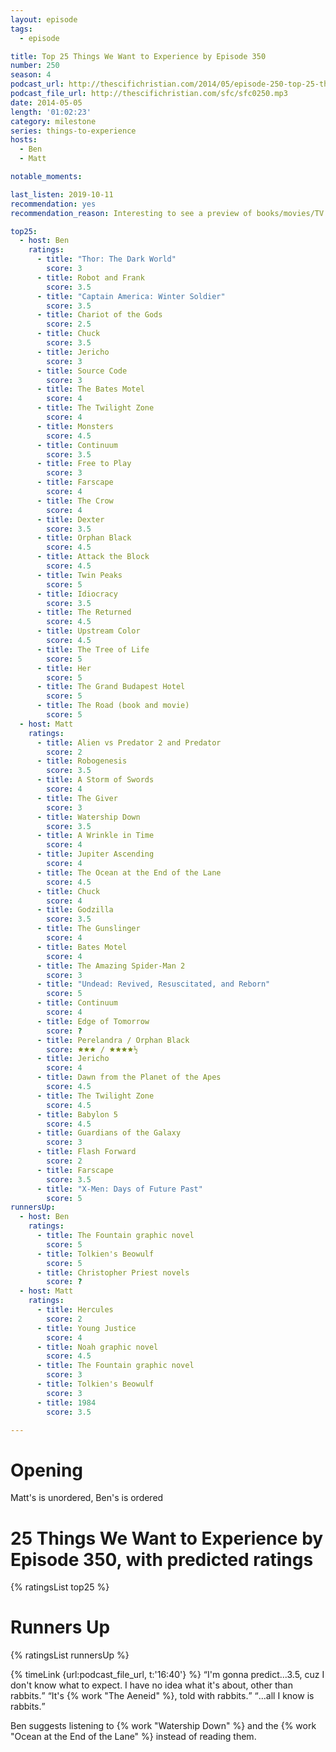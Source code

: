 ```yaml
---
layout: episode
tags:
  - episode

title: Top 25 Things We Want to Experience by Episode 350
number: 250
season: 4
podcast_url: http://thescifichristian.com/2014/05/episode-250-top-25-things-we-want-to-experience-by-episode-350/
podcast_file_url: http://thescifichristian.com/sfc/sfc0250.mp3
date: 2014-05-05
length: '01:02:23'
category: milestone
series: things-to-experience
hosts:
  - Ben
  - Matt

notable_moments: 

last_listen: 2019-10-11
recommendation: yes
recommendation_reason: Interesting to see a preview of books/movies/TV shows that were coming up.

top25:
  - host: Ben
    ratings: 
      - title: "Thor: The Dark World"
        score: 3
      - title: Robot and Frank
        score: 3.5
      - title: "Captain America: Winter Soldier"
        score: 3.5
      - title: Chariot of the Gods
        score: 2.5
      - title: Chuck
        score: 3.5
      - title: Jericho
        score: 3
      - title: Source Code
        score: 3
      - title: The Bates Motel
        score: 4
      - title: The Twilight Zone
        score: 4
      - title: Monsters
        score: 4.5
      - title: Continuum
        score: 3.5
      - title: Free to Play
        score: 3
      - title: Farscape
        score: 4
      - title: The Crow
        score: 4
      - title: Dexter
        score: 3.5
      - title: Orphan Black
        score: 4.5
      - title: Attack the Block
        score: 4.5
      - title: Twin Peaks
        score: 5
      - title: Idiocracy
        score: 3.5
      - title: The Returned
        score: 4.5
      - title: Upstream Color
        score: 4.5
      - title: The Tree of Life
        score: 5
      - title: Her
        score: 5
      - title: The Grand Budapest Hotel
        score: 5
      - title: The Road (book and movie)
        score: 5
  - host: Matt
    ratings: 
      - title: Alien vs Predator 2 and Predator
        score: 2
      - title: Robogenesis
        score: 3.5
      - title: A Storm of Swords
        score: 4
      - title: The Giver
        score: 3
      - title: Watership Down
        score: 3.5
      - title: A Wrinkle in Time
        score: 4
      - title: Jupiter Ascending
        score: 4
      - title: The Ocean at the End of the Lane
        score: 4.5
      - title: Chuck
        score: 4
      - title: Godzilla
        score: 3.5
      - title: The Gunslinger
        score: 4
      - title: Bates Motel
        score: 4
      - title: The Amazing Spider-Man 2
        score: 3
      - title: "Undead: Revived, Resuscitated, and Reborn"
        score: 5
      - title: Continuum
        score: 4
      - title: Edge of Tomorrow
        score: ?
      - title: Perelandra / Orphan Black
        score: 🟊🟊🟊 / 🟊🟊🟊🟊½
      - title: Jericho
        score: 4
      - title: Dawn from the Planet of the Apes
        score: 4.5
      - title: The Twilight Zone
        score: 4.5
      - title: Babylon 5
        score: 4.5
      - title: Guardians of the Galaxy
        score: 3
      - title: Flash Forward
        score: 2
      - title: Farscape
        score: 3.5
      - title: "X-Men: Days of Future Past"
        score: 5
runnersUp:
  - host: Ben
    ratings: 
      - title: The Fountain graphic novel
        score: 5
      - title: Tolkien's Beowulf
        score: 5
      - title: Christopher Priest novels
        score: ?
  - host: Matt
    ratings: 
      - title: Hercules
        score: 2
      - title: Young Justice
        score: 4
      - title: Noah graphic novel
        score: 4.5
      - title: The Fountain graphic novel
        score: 3
      - title: Tolkien's Beowulf
        score: 3
      - title: 1984
        score: 3.5

---
```

# Opening
Matt's is unordered, Ben's is ordered 



# 25 Things We Want to Experience by Episode 350, with predicted ratings

{% ratingsList top25 %}

# Runners Up

{% ratingsList runnersUp %}

<div class="quote">
  {% timeLink {url:podcast_file_url, t:'16:40'} %}
  <span class="quote-context is-size-6"></span>
  <q class="matt">I'm gonna predict...3.5, cuz I don't know what to expect. I have no idea what it's about, other than rabbits.</q>
  <q class="ben">It's {% work "The Aeneid" %}, told with rabbits.</q>
  <q class="matt">...all I know is rabbits.</q>
</div>

Ben suggests listening to {% work "Watership Down" %} and the {% work "Ocean at the End of the Lane" %} instead of reading them.